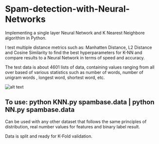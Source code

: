 # Spam-detection-with-Neural-Networks

Implementing a single layer Neural Network and K Nearest Neighbore algorithim in Python.

I test multiple distance metrics such as: Manhatten Distance, L2 Distance and Cosine Similarity
to find the best hyperparameters for K-NN and compare results to a Neural Network in terms of speed and accuracy.


The test data is about 4601 lists of data, containing values ranging from all over based of various statistics such as number of words, number of unigram words , longest word, shortest word, etc.

![alt text](https://user-images.githubusercontent.com/33335790/59325683-d6501180-8c98-11e9-8923-dbda661b4974.png)


## To use:  python KNN.py spambase.data  |   python NN.py spambase.data

Can be used with any other dataset that follows the same principles of distribution, real number values for features and binary label result.

Data is split and ready for K-Fold validation.
